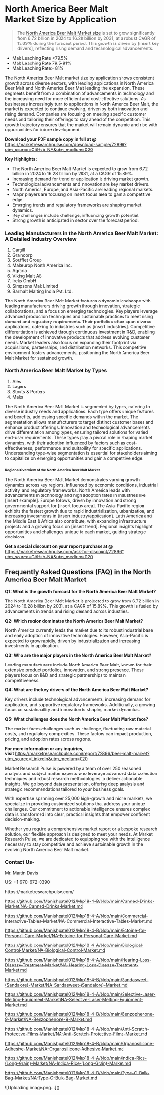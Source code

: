 <h1>North America Beer Malt Market&nbsp;Size by Application</h1><blockquote><p>The <a href="https://marketresearchpulse.com/download-sample/72896?utm_source=GitHub-NA&amp;utm_medium=020">North America Beer Malt Market size</a> is set to grow significantly from 6.72 billion in 2024 to 16.28 billion by 2031, at a robust CAGR of 15.89% during the forecast period. This growth is driven by [insert key drivers], reflecting rising demand and technological advancements.</p></blockquote><ul><li>Malt Leaching Rate <79.5%<li> Malt Leaching Rate 79.5-81%<li> Malt Leaching Rate> 81%</li></ul><p>The North America Beer Malt market size by application shows consistent growth across diverse sectors, with leading applications in North America Beer Malt and North America Beer Malt leading the expansion. These segments benefit from a combination of advancements in technology and the increasing need for more efficient and cost-effective solutions. As businesses increasingly turn to applications in North America Beer Malt, the market is expected to continue evolving, driven by both innovation and rising demand. Companies are focusing on meeting specific customer needs and tailoring their offerings to stay ahead of the competition. This growth trajectory ensures that the market will remain dynamic and ripe with opportunities for future development.</p><p><strong>Download your PDF sample copy in full at @ </strong><a href="https://marketresearchpulse.com/download-sample/72896?utm_source=GitHub-NA&amp;utm_medium=020">https://marketresearchpulse.com/download-sample/72896?utm_source=GitHub-NA&amp;utm_medium=020</a></p><p><strong>Key Highlights: </strong></p><ul><li>The North America Beer Malt Market is expected to grow from 6.72 billion in 2024 to 16.28 billion by 2031, at a CAGR of 15.89%.</li><li>Increasing demand for trend or application is driving market growth.</li><li>Technological advancements and innovation are key market drivers.</li><li>North America, Europe, and Asia-Pacific are leading regional markets.</li><li>Major players are focusing on insert focus area to gain a competitive edge.</li><li>Emerging trends and regulatory frameworks are shaping market dynamics.</li><li>Key challenges include challenge, influencing growth potential.</li><li>Strong growth is anticipated in sector over the forecast period.</li></ul><h3>Leading Manufacturers in the North America Beer Malt Market: A Detailed Industry Overview</h3><ol><li>Cargill</li><li>Graincorp</li><li>Soufflet Group</li><li>Malteurop North America Inc.</li><li>Agraria</li><li>Viking Malt AB</li><li>Ireks GmbH</li><li>Simpsons Malt Limited</li><li>Barmalt Malting India Pvt. Ltd.</li></ol><div class="flex max-w-full flex-col flex-grow"><div class="min-h-8 text-message flex w-full flex-col items-end gap-2 whitespace-normal break-words [.text-message+&amp;]:mt-5" dir="auto" data-message-author-role="assistant" data-message-id="fd8432e4-4910-450d-b182-61b7bfb0a01f" data-message-model-slug="gpt-4o"><div class="flex w-full flex-col gap-1 empty:hidden first:pt-[3px]"><div class="markdown prose w-full break-words dark:prose-invert light"><p>The North America Beer Malt Market features a dynamic landscape with leading manufacturers driving growth through innovation, strategic collaborations, and a focus on emerging technologies. Key players leverage advanced production techniques and sustainable practices to meet rising demand and regulatory requirements. Their portfolios often span diverse applications, catering to industries such as [insert industries]. Competitive differentiation is achieved through continuous investment in R&amp;D, enabling the development of innovative products that address evolving customer needs. Market leaders also focus on expanding their footprint via acquisitions, partnerships, and distribution networks. This competitive environment fosters advancements, positioning the North America Beer Malt Market for sustained growth.</p></div></div></div></div><h3>North America Beer Malt Market by Types</h3><ol><li>Ales<li> Lagers<li> Stouts & Porters<li> Malts</li></ol><div class="flex max-w-full flex-col flex-grow"><div class="min-h-8 text-message flex w-full flex-col items-end gap-2 whitespace-normal break-words [.text-message+&amp;]:mt-5" dir="auto" data-message-author-role="assistant" data-message-id="084470be-0bb7-4664-bddf-5156b4f41249" data-message-model-slug="gpt-4o-mini"><div class="flex w-full flex-col gap-1 empty:hidden first:pt-[3px]"><div class="markdown prose w-full break-words dark:prose-invert light"><p>The North America Beer Malt Market is segmented by types, catering to diverse industry needs and applications. Each type offers unique features and benefits, addressing specific demands within the market. The segmentation allows manufacturers to target distinct customer bases and enhance product offerings. Innovation and technological advancements drive differentiation among types, ensuring tailored solutions for varied end-user requirements. These types play a pivotal role in shaping market dynamics, with their adoption influenced by factors such as cost-effectiveness, performance, and suitability for specific applications. Understanding type-wise segmentation is essential for stakeholders aiming to capitalize on emerging opportunities and gain a competitive edge.</p></div></div></div></div><h3><span style="font-size: 11px;">Regional Overview of the North America Beer Malt Market</span></h3><div class="flex max-w-full flex-col flex-grow"><div class="min-h-8 text-message flex w-full flex-col items-end gap-2 whitespace-normal break-words [.text-message+&amp;]:mt-5" dir="auto" data-message-author-role="assistant" data-message-id="e9038762-ce64-4e30-91c9-9bd413514231" data-message-model-slug="gpt-4o-mini"><div class="flex w-full flex-col gap-1 empty:hidden first:pt-[3px]"><div class="markdown prose w-full break-words dark:prose-invert light"><p>The North America Beer Malt Market demonstrates varying growth dynamics across key regions, influenced by economic conditions, industrial activity, and regulatory frameworks. North America leads with advancements in technology and high adoption rates in industries like [insert example]. Europe follows, driven by innovation and strong governmental support for [insert focus area]. The Asia-Pacific region exhibits the fastest growth due to rapid industrialization, urbanization, and increasing investments in [insert industry/application]. Latin America and the Middle East &amp; Africa also contribute, with expanding infrastructure projects and a growing focus on [insert trend]. Regional insights highlight opportunities and challenges unique to each market, guiding strategic decisions.</p></div></div></div></div><p><strong>Get a special discount on your report purchase at @ </strong><a href="https://marketresearchpulse.com/ask-for-discount/72896?utm_source=GitHub-NA&amp;utm_medium=020">https://marketresearchpulse.com/ask-for-discount/72896?utm_source=GitHub-NA&amp;utm_medium=020</a></p><h2>Frequently Asked Questions (FAQ) in the North America Beer Malt Market</h2><p><strong>Q1: What is the growth forecast for the North America Beer Malt Market?</strong></p><p>The North America Beer Malt Market is projected to grow from 6.72 billion in 2024 to 16.28 billion by 2031, at a CAGR of 15.89%. This growth is fueled by advancements in trends and rising demand across industries.</p><p><strong>Q2: Which region dominates the North America Beer Malt Market?</strong></p><p>North America currently leads the market due to its robust industrial base and early adoption of innovative technologies. However, Asia-Pacific is expected to grow rapidly, driven by industrialization and increasing investments in application.</p><p><strong>Q3: Who are the major players in the North America Beer Malt Market?</strong></p><p>Leading manufacturers include North America Beer Malt, known for their extensive product portfolios, innovation, and strong presence. These players focus on R&amp;D and strategic partnerships to maintain competitiveness.</p><p><strong>Q4: What are the key drivers of the North America Beer Malt Market?</strong></p><p>Key drivers include technological advancements, increasing demand for application, and supportive regulatory frameworks. Additionally, a growing focus on sustainability and innovation is shaping market dynamics.</p><p><strong>Q5: What challenges does the North America Beer Malt Market face?</strong></p><p>The market faces challenges such as challenge, fluctuating raw material costs, and regulatory complexities. These factors can impact production, pricing, and adoption rates across regions.</p><p><strong>For more information or any inquiries, visit&nbsp;</strong><a href="https://marketresearchpulse.com/report/72896/beer-malt-market?utm_source=Linkedin&utm_medium=020">https://marketresearchpulse.com/report/72896/beer-malt-market?utm_source=Linkedin&utm_medium=020</a></p><p>Market Research Pulse is powered by a team of over 250 seasoned analysts and subject matter experts who leverage advanced data collection techniques and robust research methodologies to deliver actionable insights. We go beyond data presentation, offering deep analysis and strategic recommendations tailored to your business goals.</p><p>With expertise spanning over 25,000 high-growth and niche markets, we specialize in providing customized solutions that address your unique challenges. Our commitment to actionable intelligence ensures complex data is transformed into clear, practical insights that empower confident decision-making.</p><p>Whether you require a comprehensive market report or a bespoke research solution, our flexible approach is designed to meet your needs. At Market Research Pulse, we are dedicated to equipping you with the intelligence necessary to stay competitive and achieve sustainable growth in the evolving North America Beer Malt market.</p><h3><strong>Contact Us-</strong></h3><p>Mr. Martin Davis</p><p>US: +1-970-672-0390</p><p>https://marketresearchpulse.com/</p><p><a href="https://github.com/Manishpatel012/Mrp18-4-B/blob/main/Canned-Drinks-Market/NA-Canned-Drinks-Market.md">https://github.com/Manishpatel012/Mrp18-4-B/blob/main/Canned-Drinks-Market/NA-Canned-Drinks-Market.md</a></p><p><a href="https://github.com/Manishpatel012/Mrp18-4-A/blob/main/Commercial-Interactive-Tables-Market/NA-Commercial-Interactive-Tables-Market.md">https://github.com/Manishpatel012/Mrp18-4-A/blob/main/Commercial-Interactive-Tables-Market/NA-Commercial-Interactive-Tables-Market.md</a></p><p><a href="https://github.com/Manishpatel012/Mrp18-4-B/blob/main/Ectoine-for-Personal-Care-Market/NA-Ectoine-for-Personal-Care-Market.md">https://github.com/Manishpatel012/Mrp18-4-B/blob/main/Ectoine-for-Personal-Care-Market/NA-Ectoine-for-Personal-Care-Market.md</a></p><p><a href="https://github.com/Manishpatel012/Mrp18-4-A/blob/main/Biological-Control-Market/NA-Biological-Control-Market.md">https://github.com/Manishpatel012/Mrp18-4-A/blob/main/Biological-Control-Market/NA-Biological-Control-Market.md</a></p><p><a href="https://github.com/Manishpatel012/Mrp18-4-A/blob/main/Hearing-Loss-Disease-Treatment-Market/NA-Hearing-Loss-Disease-Treatment-Market.md">https://github.com/Manishpatel012/Mrp18-4-A/blob/main/Hearing-Loss-Disease-Treatment-Market/NA-Hearing-Loss-Disease-Treatment-Market.md</a></p><p><a href="https://github.com/Manishpatel012/Mrp18-4-B/blob/main/Sandasweet-(Sandalore)-Market/NA-Sandasweet-(Sandalore)-Market.md">https://github.com/Manishpatel012/Mrp18-4-B/blob/main/Sandasweet-(Sandalore)-Market/NA-Sandasweet-(Sandalore)-Market.md</a></p><p><a href="https://github.com/Manishpatel012/Mrp18-4-A/blob/main/Selective-Laser-Melting-Equipment-Market/NA-Selective-Laser-Melting-Equipment-Market.md">https://github.com/Manishpatel012/Mrp18-4-A/blob/main/Selective-Laser-Melting-Equipment-Market/NA-Selective-Laser-Melting-Equipment-Market.md</a></p><p><a href="https://github.com/Manishpatel012/Mrp18-4-B/blob/main/Benzophenone-9-Market/NA-Benzophenone-9-Market.md">https://github.com/Manishpatel012/Mrp18-4-B/blob/main/Benzophenone-9-Market/NA-Benzophenone-9-Market.md</a></p><p><a href="https://github.com/Manishpatel012/Mrp18-4-A/blob/main/Anti-Scratch-Protective-Films-Market/NA-Anti-Scratch-Protective-Films-Market.md">https://github.com/Manishpatel012/Mrp18-4-A/blob/main/Anti-Scratch-Protective-Films-Market/NA-Anti-Scratch-Protective-Films-Market.md</a></p><p><a href="https://github.com/Manishpatel012/Mrp18-4-B/blob/main/Organosilicone-Adhesive-Market/NA-Organosilicone-Adhesive-Market.md">https://github.com/Manishpatel012/Mrp18-4-B/blob/main/Organosilicone-Adhesive-Market/NA-Organosilicone-Adhesive-Market.md</a></p><p><a href="https://github.com/Manishpatel012/Mrp18-4-A/blob/main/Indica-Rice-(Long-Grain)-Market/NA-Indica-Rice-(Long-Grain)-Market.md">https://github.com/Manishpatel012/Mrp18-4-A/blob/main/Indica-Rice-(Long-Grain)-Market/NA-Indica-Rice-(Long-Grain)-Market.md</a></p><p><a href="https://github.com/Manishpatel012/Mrp18-4-B/blob/main/Type-C-Bulk-Bag-Market/NA-Type-C-Bulk-Bag-Market.md">https://github.com/Manishpatel012/Mrp18-4-B/blob/main/Type-C-Bulk-Bag-Market/NA-Type-C-Bulk-Bag-Market.md</a></p>
![Uploading image.png…]()
